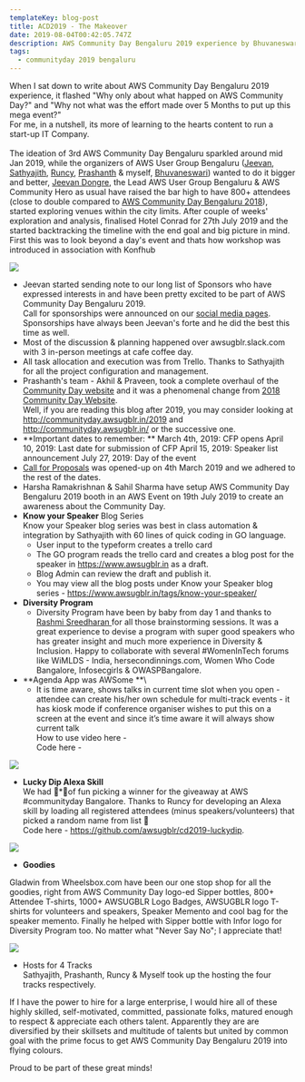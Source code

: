 ```yaml
---
templateKey: blog-post
title: ACD2019 - The Makeover
date: 2019-08-04T00:42:05.747Z
description: AWS Community Day Bengaluru 2019 experience by Bhuvaneswari Subramani
tags:
  - communityday 2019 bengaluru
---
```

When I sat down to write about AWS Community Day Bengaluru 2019 experience, it flashed "Why only about what happed on AWS Community Day?" and "Why not what was the effort made over 5 Months to put up this mega event?"  \
For me, in a nutshell, its more of learning to the hearts content to run a start-up IT Company.\
\
The ideation of 3rd AWS Community Day Bengaluru sparkled around mid Jan 2019, while the organizers of AWS User Group Bengaluru ([Jeevan](https://www.linkedin.com/in/jeevandongre/), [Sathyajith](https://www.linkedin.com/in/sathyabhat/), [Runcy](https://www.linkedin.com/in/runcyoommen/), [Prashanth](https://www.linkedin.com/in/hnprashanth/) & myself, [Bhuvaneswari](https://www.linkedin.com/in/bhuvanas/)) wanted to do it bigger and better, [Jeevan Dongre](https://www.linkedin.com/in/jeevandongre/), the Lead AWS User Group Bengaluru & AWS Community Hero as usual have raised the bar high to have 800+ attendees (close to double compared to [AWS Community Day Bengaluru 2018](http://installjournal.blogspot.com/2018/09/aws-community-day-bengaluru-2018-day.html)), started exploring venues within the city limits. After couple of weeks' exploration and analysis, finalised Hotel Conrad for 27th July 2019 and the started backtracking the timeline with the end goal and big picture in mind. First this was to look beyond a day's event and thats how workshop was introduced in association with Konfhub

![](/img/acd_announcement.jpeg)

* Jeevan started sending note to our long list of Sponsors who have expressed interests in and have been pretty excited to be part of AWS Community Day Bengaluru 2019. \
  Call for sponsorships were announced on our [social media pages](https://www.awsugblr.in/about).  Sponsorships have always been Jeevan's forte and he did the best this time as well.
* Most of the discussion & planning happened over awsugblr.slack.com with 3 in-person meetings at cafe coffee day. 
* All task allocation and execution was from Trello. Thanks to Sathyajith for all the project configuration and management.
* Prashanth's team - Akhil & Praveen, took a complete overhaul of the [Community Day website](http://communityday.awsugblr.in) and it was a phenomenal change from [2018 Community Day Website](http://communityday.awsugblr.in/2018). \
  Well, if you are reading this blog after 2019, you may consider looking at http://communityday.awsugblr.in/2019 and http://communityday.awsugblr.in/ or the successive one. 
* **Important dates to remember:  **
  March 4th, 2019: CFP opens
  April 10, 2019: Last date for submission of CFP
  April 15, 2019: Speaker list announcement
  July 27, 2019: Day of the event
* [Call for Proposals](https://www.awsugblr.in/blog/2019-03-04-call-for-proposals-for-aws-community-day-bengaluru-2019-are-now-open/) was opened-up on 4th March 2019 and we adhered to the rest of the dates.
* Harsha Ramakrishnan & Sahil Sharma have setup AWS Community Day Bengaluru 2019 booth in an AWS Event on 19th July 2019 to create an awareness about the Community Day.
* **Know your Speaker** Blog Series\
  Know your Speaker blog series was best in class automation & integration by Sathyajith  with 60 lines of quick coding in GO language.
  * User input to the typeform creates a trello card
  * The GO program reads the trello card and creates a blog post for the speaker in <https://www.awsugblr.in> as a draft.
  * Blog Admin can review the draft and publish it.
  * You may view all the blog posts under Know your Speaker blog series - [https://www.awsugblr.in/tags/know-your-speaker/ ](https://www.awsugblr.in/tags/know-your-speaker/)
* **Diversity Program**
  * Diversity Program have been by baby from day 1 and thanks to [Rashmi Sreedharan  ](https://www.linkedin.com/in/rashmis/)for all those brainstorming sessions. It was a great experience to devise a program with super good speakers  who has greater insight and much more experience in Diversity & Inclusion. Happy to collaborate with several #WomenInTech forums like WiMLDS - India, hersecondinnings.com, Women Who Code Bangalore, Infosecgirls & OWASPBangalore.
* **Agenda App was AWSome **\
  - It is time aware, shows talks in current time slot when you open
  \- attendee can create his/her own schedule for multi-track events
  \- it has kiosk mode if conference organiser wishes to put this on a screen at the event and since it’s time aware it will always show current talk\
  How to use video here - \
  Code here - 

![](/img/agenda_001.png)

* **Lucky Dip Alexa Skill**\
  We had 💯*💯of fun picking a winner for the giveaway at AWS #communityday Bangalore. Thanks to Runcy for developing an Alexa skill by loading all registered attendees (minus speakers/volunteers) that picked a random name from list 🙌 \
  Code here - <https://github.com/awsugblr/cd2019-luckydip>. 

![](/img/luckydip_001.png)

* **Goodies**

Gladwin from Wheelsbox.com have been our one stop shop for all the goodies, right from AWS Community Day logo-ed Sipper bottles, 800+ Attendee T-shirts, 1000+ AWSUGBLR Logo Badges, AWSUGBLR logo T-shirts for volunteers and speakers, Speaker Memento and cool bag for the speaker memento. Finally he helped with Sipper bottle with Infor logo for Diversity Program too. No matter what "Never Say No"; I appreciate that!

![](/img/speaker_memento.png)

* Hosts for 4 Tracks\
  Sathyajith, Prashanth, Runcy & Myself took up the hosting the four tracks respectively. 

If I have the power to hire for a large enterprise, I would hire all of these highly skilled, self-motivated, committed, passionate folks, matured enough to respect & appreciate each others talent. Apparently they are are diversified by their skillsets and multitude of talents but united by common goal with the prime focus to get AWS Community Day Bengaluru 2019 into flying colours.

Proud to be part of these great minds!
